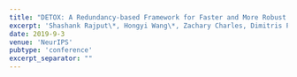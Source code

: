 ```yaml
---
title: "DETOX: A Redundancy-based Framework for Faster and More Robust Gradient Aggregation"
excerpt: 'Shashank Rajput\*, Hongyi Wang\*, Zachary Charles, Dimitris Papailiopoulos \[[link](http://papers.nips.cc/paper/9220-detox-a-redundancy-based-framework-for-faster-and-more-robust-gradient-aggregation)\] \[[arXiv](https://arxiv.org/abs/1907.12205)\]'
date: 2019-9-3
venue: 'NeurIPS'
pubtype: 'conference'
excerpt_separator: ""
---
```

